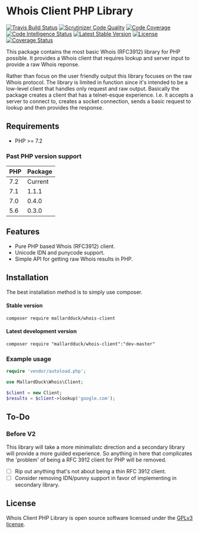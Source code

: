 # Whois Client PHP Library
[![Travis Build Status](https://travis-ci.org/mallardduck/php-whois-client.svg?branch=master)](https://travis-ci.org/mallardduck/php-whois-client)
[![Scrutinizer Code Quality](https://img.shields.io/scrutinizer/g/mallardduck/php-whois-client.svg)](https://scrutinizer-ci.com/g/mallardduck/php-whois-client/?branch=master)
[![Code Coverage](https://scrutinizer-ci.com/g/mallardduck/php-whois-client/badges/coverage.png?b=master)](https://scrutinizer-ci.com/g/mallardduck/php-whois-client/?branch=master)
[![Code Intelligence Status](https://scrutinizer-ci.com/g/mallardduck/php-whois-client/badges/code-intelligence.svg?b=master)](https://scrutinizer-ci.com/code-intelligence)
[![Latest Stable Version](https://poser.pugx.org/mallardduck/whois-client/v/stable)](https://packagist.org/packages/mallardduck/whois-client)
[![License](https://poser.pugx.org/mallardduck/whois-client/license)](https://packagist.org/packages/mallardduck/whois-client)
[![Coverage Status](https://coveralls.io/repos/github/mallardduck/php-whois-client/badge.svg?branch=master)](https://coveralls.io/github/mallardduck/php-whois-client?branch=master)

This package contains the most basic Whois (RFC3912) library for PHP possible. It provides a Whois client that requires lookup and server input to provide a raw Whois reponse.

Rather than focus on the user friendly output this library focuses on the raw Whois protocol. The library is limited in function since it's intended to be a low-level client that handles only request and raw output. Basically the package creates a client that has a telnet-esque experience. I.e. it accepts a server to connect to, creates a socket connection, sends a basic request to lookup and then provides the response.

## Requirements
* PHP >= 7.2

### Past PHP version support
| PHP | Package |
|-----|---------|
| 7.2 | Current |
| 7.1 | 1.1.1   |
| 7.0 | 0.4.0   |
| 5.6 | 0.3.0   |

## Features
* Pure PHP based Whois (RFC3912) client.
* Unicode IDN and punycode support.
* Simple API for getting raw Whois results in PHP.

## Installation
The best installation method is to simply use composer.

#### Stable version

`composer require mallardduck/whois-client`

#### Latest development version

`composer require "mallardduck/whois-client":"dev-master"`

### Example usage

```php
require 'vendor/autoload.php';

use MallardDuck\Whois\Client;

$client = new Client;
$results = $client->lookup('google.com');
```

## To-Do
### Before V2
This library will take a more minimalistc direction and a secondary library will provide a more guided experience. So anything in here that complicates the 'problem' of being a RFC 3912 client for PHP will be removed.
- [ ] Rip out anything that's not about being a thin RFC 3912 client.
- [ ] Consider removing IDN/punny support in favor of implementing in secondary library.

## License

Whois Client PHP Library is open source software licensed under the [GPLv3 license](LICENSE).
